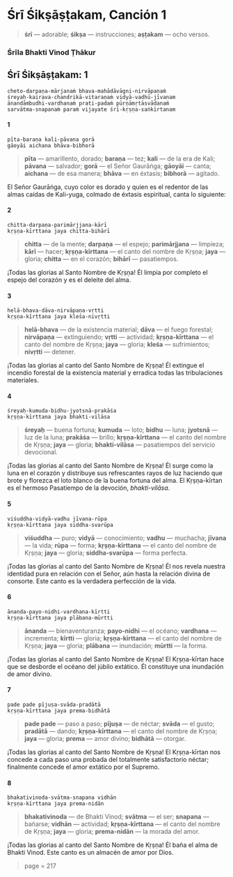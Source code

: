 # Śrī Śikṣāṣṭakam, Canción 1

> **śrī** — adorable; **śikṣa** — instrucciones; **aṣṭakam** — ocho versos.

### Śrīla Bhakti Vinod Ṭhākur

## Śrī Śikṣāṣṭakam: 1

    cheto-darpaṇa-mārjanaṁ bhava-mahādāvāgni-nirvāpaṇaṁ
    śreyaḥ-kairava-chandrikā-vitaraṇaṁ vidyā-vadhū-jīvanam
    ānandāmbudhi-vardhanaṁ prati-padaṁ pūrṇāmṛtāsvādanaṁ
    sarvātma-snapanaṁ paraṁ vijayate śrī-kṛṣṇa-saṅkīrtanam

#### 1

    pīta-baraṇa kali-pāvana gorā
    gāoyāi aichana bhāva-bibhorā

> **pīta** — amarillento, dorado; **baraṇa** — tez; **kali** — de la era de Kali; **pāvana** — salvador; **gorā** — el Señor Gaurāṅga; **gāoyāi** — canta; **aichana** — de esa manera; **bhāva** — en éxtasis; **bibhorā** — agitado.

El Señor Gaurāṅga, cuyo color es dorado y quien es el redentor de las almas caídas de Kali-yuga, colmado de éxtasis espiritual, canta lo siguiente:

#### 2

    chitta-darpaṇa-parimārjjana-kārī
    kṛṣṇa-kīrttana jaya chitta-bihārī

> **chitta** — de la mente; **darpaṇa** — el espejo; **parimārjjana** — limpieza; **kārī** — hacer; **kṛṣṇa-kīrttana** — el canto del nombre de Kṛṣṇa; **jaya** — gloria; **chitta** — en el corazón; **bihārī** — pasatiempos.

¡Todas las glorias al Santo Nombre de Kṛṣṇa! Él limpia por completo el espejo del corazón y es el deleite del alma.

#### 3

    helā-bhava-dāva-nirvāpaṇa-vṛtti
    kṛṣṇa-kīrttana jaya kleśa-nivṛtti

> **helā-bhava** — de la existencia material; **dāva** — el fuego forestal; **nirvāpaṇa** — extinguiendo; **vṛtti** — actividad; **kṛṣṇa-kīrttana** — el canto del nombre de Kṛṣṇa; **jaya** — gloria; **kleśa** — sufrimientos; **nivṛtti** — detener.

¡Todas las glorias al canto del Santo Nombre de Kṛṣṇa! Él extingue el incendio forestal de la existencia material y erradica todas las tribulaciones materiales.

#### 4

    śreyaḥ-kumuda-bidhu-jyotsnā-prakāśa
    kṛṣṇa-kīrttana jaya bhakti-vilāsa

> **śreyaḥ** — buena fortuna; **kumuda** — loto; **bidhu** — luna; **jyotsnā** — luz de la luna; **prakāśa** — brillo; **kṛṣṇa-kīrttana** — el canto del nombre de Kṛṣṇa; **jaya** — gloria; **bhakti-vilāsa** — pasatiempos del servicio devocional.

¡Todas las glorias al canto del Santo Nombre de Kṛṣṇa! Él surge como la luna en el corazón y distribuye sus refrescantes rayos de luz haciendo que brote y florezca el loto blanco de la buena fortuna del alma. El Kṛṣṇa-kīrtan es el hermoso Pasatiempo de la devoción, *bhakti-vilāsa*.

#### 5

    viśuddha-vidyā-vadhu jīvana-rūpa
    kṛṣṇa-kīrttana jaya siddha-svarūpa

> **viśuddha** — puro; **vidyā** — conocimiento; **vadhu** — muchacha; **jīvana** — la vida; **rūpa** — forma; **kṛṣṇa-kīrttana** — el canto del nombre de Kṛṣṇa; **jaya** — gloria; **siddha-svarūpa** — forma perfecta.

¡Todas las glorias al canto del Santo Nombre de Kṛṣṇa! Él nos revela nuestra identidad pura en relación con el Señor, aún hasta la relación divina de consorte. Este canto es la verdadera perfección de la vida.

#### 6

    ānanda-payo-nidhi-vardhana-kīrtti
    kṛṣṇa-kīrttana jaya plābana-mūrtti

> **ānanda** — bienaventuranza; **payo-nidhi** — el océano; **vardhana** — incrementa; **kīrtti** — gloria; **kṛṣṇa-kīrttana** — el canto del nombre de Kṛṣṇa; **jaya** — gloria; **plābana** — inundación; **mūrtti** — la forma.

¡Todas las glorias al canto del Santo Nombre de Kṛṣṇa! El Kṛṣṇa-kīrtan hace que se desborde el océano del júbilo extático. Él constituye una inundación de amor divino.

#### 7

    pade pade pījuṣa-svāda-pradātā
    kṛṣṇa-kīrttana jaya prema-bidhātā

> **pade pade** — paso a paso; **pījuṣa** — de néctar; **svāda** — el gusto; **pradātā** — dando; **kṛṣṇa-kīrttana** — el canto del nombre de Kṛṣṇa; **jaya** — gloria; **prema** — amor divino; **bidhātā** — otorgar.

¡Todas las glorias al canto del Santo Nombre de Kṛṣṇa! El Kṛṣṇa-kīrtan nos concede a cada paso una probada del totalmente satisfactorio néctar; finalmente concede el amor extático por el Supremo.

#### 8

    bhakativinoda-svātma-snapana vidhān
    kṛṣṇa-kīrttana jaya prema-nidān

> **bhakativinoda** — de Bhakti Vinod; **svātma** — el ser; **snapana** — bañarse; **vidhān** — actividad; **kṛṣṇa-kīrttana** — el canto del nombre de Kṛṣṇa; **jaya** — gloria; **prema-nidān** — la morada del amor.

¡Todas las glorias al canto del Santo Nombre de Kṛṣṇa! Él baña el alma de Bhakti Vinod. Este canto es un almacén de amor por Dios.


> page = 217
